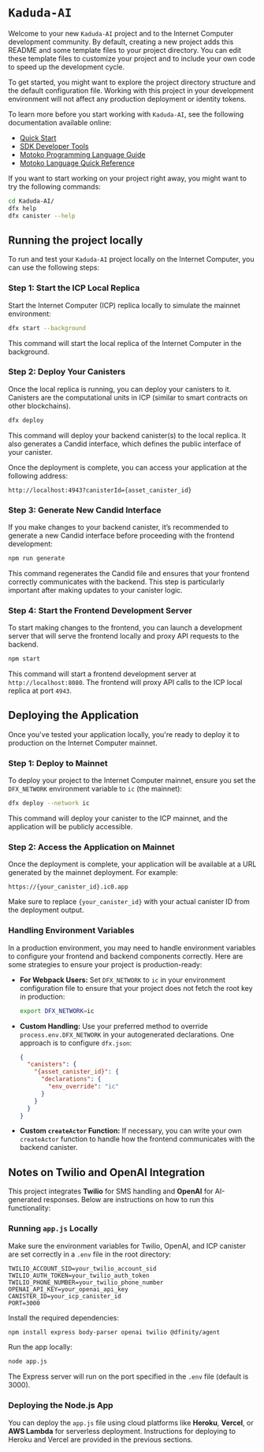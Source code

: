 # `Kaduda-AI`

Welcome to your new `Kaduda-AI` project and to the Internet Computer development community. By default, creating a new project adds this README and some template files to your project directory. You can edit these template files to customize your project and to include your own code to speed up the development cycle.

To get started, you might want to explore the project directory structure and the default configuration file. Working with this project in your development environment will not affect any production deployment or identity tokens.

To learn more before you start working with `Kaduda-AI`, see the following documentation available online:

- [Quick Start](https://internetcomputer.org/docs/current/developer-docs/setup/deploy-locally)
- [SDK Developer Tools](https://internetcomputer.org/docs/current/developer-docs/setup/install)
- [Motoko Programming Language Guide](https://internetcomputer.org/docs/current/motoko/main/motoko)
- [Motoko Language Quick Reference](https://internetcomputer.org/docs/current/motoko/main/language-manual)

If you want to start working on your project right away, you might want to try the following commands:

```bash
cd Kaduda-AI/
dfx help
dfx canister --help
```

## Running the project locally

To run and test your `Kaduda-AI` project locally on the Internet Computer, you can use the following steps:

### **Step 1: Start the ICP Local Replica**
Start the Internet Computer (ICP) replica locally to simulate the mainnet environment:

```bash
dfx start --background
```

This command will start the local replica of the Internet Computer in the background.

### **Step 2: Deploy Your Canisters**
Once the local replica is running, you can deploy your canisters to it. Canisters are the computational units in ICP (similar to smart contracts on other blockchains).

```bash
dfx deploy
```

This command will deploy your backend canister(s) to the local replica. It also generates a Candid interface, which defines the public interface of your canister.

Once the deployment is complete, you can access your application at the following address:
```
http://localhost:4943?canisterId={asset_canister_id}
```

### **Step 3: Generate New Candid Interface**
If you make changes to your backend canister, it’s recommended to generate a new Candid interface before proceeding with the frontend development:

```bash
npm run generate
```

This command regenerates the Candid file and ensures that your frontend correctly communicates with the backend. This step is particularly important after making updates to your canister logic.

### **Step 4: Start the Frontend Development Server**
To start making changes to the frontend, you can launch a development server that will serve the frontend locally and proxy API requests to the backend.

```bash
npm start
```

This command will start a frontend development server at `http://localhost:8080`. The frontend will proxy API calls to the ICP local replica at port `4943`.

## Deploying the Application

Once you've tested your application locally, you're ready to deploy it to production on the Internet Computer mainnet.

### **Step 1: Deploy to Mainnet**
To deploy your project to the Internet Computer mainnet, ensure you set the `DFX_NETWORK` environment variable to `ic` (the mainnet):

```bash
dfx deploy --network ic
```

This command will deploy your canister to the ICP mainnet, and the application will be publicly accessible.

### **Step 2: Access the Application on Mainnet**
Once the deployment is complete, your application will be available at a URL generated by the mainnet deployment. For example:
```
https://{your_canister_id}.ic0.app
```

Make sure to replace `{your_canister_id}` with your actual canister ID from the deployment output.

### **Handling Environment Variables**
In a production environment, you may need to handle environment variables to configure your frontend and backend components correctly. Here are some strategies to ensure your project is production-ready:

- **For Webpack Users:**
  Set `DFX_NETWORK` to `ic` in your environment configuration file to ensure that your project does not fetch the root key in production:

  ```bash
  export DFX_NETWORK=ic
  ```

- **Custom Handling:**
  Use your preferred method to override `process.env.DFX_NETWORK` in your autogenerated declarations. One approach is to configure `dfx.json`:

  ```json
  {
    "canisters": {
      "{asset_canister_id}": {
        "declarations": {
          "env_override": "ic"
        }
      }
    }
  }
  ```

- **Custom `createActor` Function:**
  If necessary, you can write your own `createActor` function to handle how the frontend communicates with the backend canister.

## Notes on Twilio and OpenAI Integration

This project integrates **Twilio** for SMS handling and **OpenAI** for AI-generated responses. Below are instructions on how to run this functionality:

### Running `app.js` Locally

Make sure the environment variables for Twilio, OpenAI, and ICP canister are set correctly in a `.env` file in the root directory:

```
TWILIO_ACCOUNT_SID=your_twilio_account_sid
TWILIO_AUTH_TOKEN=your_twilio_auth_token
TWILIO_PHONE_NUMBER=your_twilio_phone_number
OPENAI_API_KEY=your_openai_api_key
CANISTER_ID=your_icp_canister_id
PORT=3000
```

Install the required dependencies:

```bash
npm install express body-parser openai twilio @dfinity/agent
```

Run the app locally:

```bash
node app.js
```

The Express server will run on the port specified in the `.env` file (default is 3000).

### Deploying the Node.js App

You can deploy the `app.js` file using cloud platforms like **Heroku**, **Vercel**, or **AWS Lambda** for serverless deployment. Instructions for deploying to Heroku and Vercel are provided in the previous sections.
